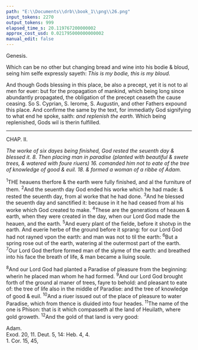 ```yaml
---
path: "E:\\Documents\\drb\\book_1\\png\\26.png"
input_tokens: 2270
output_tokens: 999
elapsed_time_s: 20.119767200000002
approx_cost_usd: 0.021795000000000002
manual_edit: false
---
```

Genesis.

Which can be no other but changing bread and wine into his bodie & bloud, seing him selfe expressly sayeth: *This is my bodie, this is my bloud.*

And though Gods blessing in this place, be also a precept, yet it is not to al men for euer: but for the propagation of mankind, which being long since abundantly propagated, the obligation of the precept ceaseth the cause ceasing. So S. Cyprian, S. Ierome, S. Augustin, and other Fathers expound this place. And confirme the same by the text, for immediatly God signifying to what end he spoke, saith: *and replenish the earth*. Which being replenished, Gods wil is therin fulfilled.

<hr>

CHAP. II.

*The worke of six dayes being finished, God rested the seuenth day & blessed it. 8. Then placing man in paradise (planted with beautiful & swete trees, & watered with foure riuers) 16. comanded him not to eate of the tree of knowledge of good & euil. 18. & formed a woman of a ribbe of Adam.*

<sup>1</sup>THE heauens therfore & the earth were fully finished, and al the furniture of them. <sup>2</sup>And the seuenth day God ended his worke which he had made: & rested the seuenth day, from al worke that he had done. <sup>3</sup>And he blessed the seuenth day and sanctified it: because in it he had ceased from al his worke which God created to make. <sup>4</sup>These are the generations of heauen & earth, when they were created in the day, when our Lord God made the heauen, and the earth. <sup>5</sup>And euery plant of the fielde, before it shotvp in the earth. And euerie herbe of the ground before it sprang: for our Lord God had not rayned vpon the earth: and man was not to til the earth: <sup>6</sup>But a spring rose out of the earth, watering al the outermost part of the earth. <sup>7</sup>Our Lord God therfore formed man of the slyme of the earth: and breathed into his face the breath of life, & man became a liuing soule.

<sup>8</sup>And our Lord God had planted a Paradise of pleasure from the beginning: wherin he placed man whom he had formed. <sup>9</sup>And our Lord God brought forth of the ground al maner of trees, fayre to behold: and pleasant to eate of: the tree of life also in the middle of Paradise: and the tree of knowledge of good & euil. <sup>10</sup>And a riuer issued out of the place of pleasure to water Paradise, which from thence is diuided into four heades. <sup>11</sup>The name of the one is Phison: that is it which compasseth al the land of Heuilath, where gold groweth. <sup>12</sup>And the gold of that land is very good:

[^1]: Not al men & women commanded to marie.

[^2]: God createth not new kindes of creatures, yet stil worketh. Io. 5, 17. conseruing & gouerning al things and createth soules, grace, and glorie of the same kind S. Aug. li. 4 de Gen. ad lit. c.12.,

[^3]: Mans soule is immediatly created by god not produced of other substance as the soules of beastes and plants are.

[^4]: Whether this paradise be now extant is vncertayne, though it be certaine that Enoch and Elias are yet liuing in earth. S. Aug. li. 2. cont. Pelagi. c. 23. See Pererius. li. 3. q. 5. & li. 7. q. vltima.

<aside>Adam.</aside>

<aside>Exod. 20, 11. Deut. 5, 14: Heb. 4, 4.</aside>

<aside>1. Cor. 15, 45,</aside>